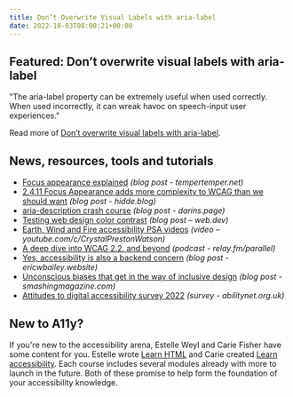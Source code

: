 ```yaml
---
title: Don’t Overwrite Visual Labels with aria-label
date: 2022-10-03T08:00:21+00:00
---
```


## Featured: Don’t overwrite visual labels with aria-label

"The aria-label property can be extremely useful when used correctly. When used incorrectly, it can wreak havoc on speech-input user experiences."

Read more of [Don’t overwrite visual labels with aria-label](https://ashleemboyer.com/blog/don-t-overwrite-visual-labels-with-aria-label).

## News, resources, tools and tutorials

- [Focus appearance explained](https://www.tempertemper.net/blog/focus-appearance-explained) *(blog post - tempertemper.net)*
- [2.4.11 Focus Appearance adds more complexity to WCAG than we should want](https://hidde.blog/focus-appearance-too-complex/) *(blog post - hidde.blog)*
- [aria-description crash course](https://www.darins.page/articles/aria-description-crash-course) *(blog post - darins.page)*
- [Testing web design color contrast](https://web.dev/testing-web-design-color-contrast/) *(blog post – web.dev)*
- [Earth, Wind and Fire accessibility PSA videos](https://www.youtube.com/watch?v=BvEqI2f3vJw&list=PLRs23bgP0gaA-XyWqxJA-wvSf203Av1mN) *(video – youtube.com/c/CrystalPrestonWatson)*
- [A deep dive into WCAG 2.2. and beyond](https://www.relay.fm/parallel/75) *(podcast - relay.fm/parallel)*
- [Yes, accessibility is also a backend concern](https://ericwbailey.website/published/yes-accessibility-is-also-a-backend-concern/) *(blog post - ericwbailey.website)*
- [Unconscious biases that get in the way of inclusive design](https://www.smashingmagazine.com/2022/09/unconscious-biases-inclusive-design/) *(blog post - smashingmagazine.com)*
- [Attitudes to digital accessibility survey 2022](https://abilitynet.org.uk/survey22) *(survey - abilitynet.org.uk)*

## New to A11y?

If you're new to the accessibility arena, Estelle Weyl and Carie Fisher have some content for you. Estelle wrote [Learn HTML](https://web.dev/learn/html/) and Carie created [Learn accessibility](https://web.dev/learn/accessibility/). Each course includes several modules already with more to launch in the future. Both of these promise to help form the foundation of your accessibility knowledge.
